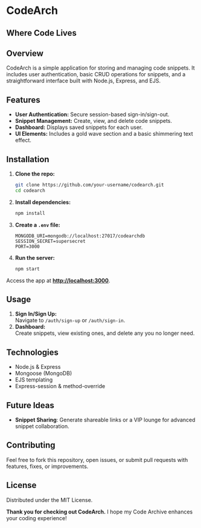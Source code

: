 # CodeArch

## Where Code Lives

## Overview

CodeArch is a simple application for storing and managing code snippets. It includes user authentication, basic CRUD operations for snippets, and a straightforward interface built with Node.js, Express, and EJS.

## Features

- **User Authentication:** Secure session-based sign-in/sign-out.
- **Snippet Management:** Create, view, and delete code snippets.
- **Dashboard:** Displays saved snippets for each user.
- **UI Elements:** Includes a gold wave section and a basic shimmering text effect.

## Installation

1. **Clone the repo:**

   ```bash
   git clone https://github.com/your-username/codearch.git
   cd codearch
   ```

2. **Install dependencies:**

   ```bash
   npm install
   ```

3. **Create a `.env` file:**

   ```env
   MONGODB_URI=mongodb://localhost:27017/codearchdb
   SESSION_SECRET=supersecret
   PORT=3000
   ```

4. **Run the server:**

   ```bash
   npm start
   ```

Access the app at **<http://localhost:3000>**.

## Usage

1. **Sign In/Sign Up:**  
   Navigate to `/auth/sign-up` or `/auth/sign-in`.
2. **Dashboard:**  
   Create snippets, view existing ones, and delete any you no longer need.

## Technologies

- Node.js & Express
- Mongoose (MongoDB)
- EJS templating
- Express-session & method-override

## Future Ideas

- **Snippet Sharing**: Generate shareable links or a VIP lounge for advanced snippet collaboration.

## Contributing

Feel free to fork this repository, open issues, or submit pull requests with features, fixes, or improvements.

## License

Distributed under the MIT License.

**Thank you for checking out CodeArch.** I hope my Code Archive enhances your coding experience!
